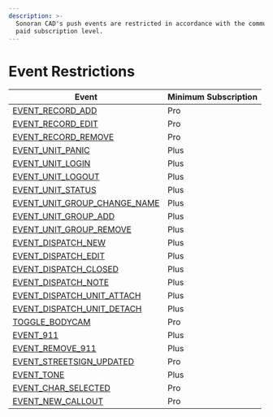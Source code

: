 ```yaml
---
description: >-
  Sonoran CAD's push events are restricted in accordance with the community's
  paid subscription level.
---
```


# Event Restrictions

| Event                                                                     | Minimum Subscription |
| ------------------------------------------------------------------------- | -------------------- |
| [EVENT\_RECORD\_ADD](record-events/record-added.md)                       | Pro                  |
| [EVENT\_RECORD\_EDIT](record-events/record-edited.md)                     | Pro                  |
| [EVENT\_RECORD\_REMOVE](record-events/record-removed.md)                  | Pro                  |
| [EVENT\_UNIT\_PANIC](unit-events/unit-panic.md)                           | Plus                 |
| [EVENT\_UNIT\_LOGIN](unit-events/unit-login.md)                           | Plus                 |
| [EVENT\_UNIT\_LOGOUT](unit-events/unit-logoff.md)                         | Plus                 |
| [EVENT\_UNIT\_STATUS](unit-events/unit-status-update.md)                  | Plus                 |
| [EVENT\_UNIT\_GROUP\_CHANGE\_NAME](unit-events/unit-group-name-change.md) | Plus                 |
| [EVENT\_UNIT\_GROUP\_ADD](unit-events/unit-group-add.md)                  | Plus                 |
| [EVENT\_UNIT\_GROUP\_REMOVE](unit-events/unit-group-remove.md)            | Plus                 |
| [EVENT\_DISPATCH\_NEW](dispatch-events/dispatch-event.md)                 | Plus                 |
| [EVENT\_DISPATCH\_EDIT](dispatch-events/modified-dispatch.md)             | Plus                 |
| [EVENT\_DISPATCH\_CLOSED](dispatch-events/closed-dispatch.md)             | Plus                 |
| [EVENT\_DISPATCH\_NOTE](dispatch-events/dispatch-note.md)                 | Plus                 |
| [EVENT\_DISPATCH\_UNIT\_ATTACH](dispatch-events/attach-unit.md)           | Plus                 |
| [EVENT\_DISPATCH\_UNIT\_DETACH](dispatch-events/detach-unit.md)           | Plus                 |
| [TOGGLE\_BODYCAM](dispatch-events/toggle-bodycam.md)                      | Pro                  |
| [EVENT\_911](event-911.md)                                                | Plus                 |
| [EVENT\_REMOVE\_911](remove-911.md)                                       | Plus                 |
| [EVENT\_STREETSIGN\_UPDATED](sign-updated.md)                             | Pro                  |
| [EVENT\_TONE](tone-played.md)                                             | Plus                 |
| [EVENT\_CHAR\_SELECTED](civilian/character-selected.md)                   | Pro                  |
| [EVENT\_NEW\_CALLOUT](ers/new-callout.md)                                 | Pro                  |

